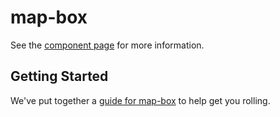 # map-box

See the [component page](http://vforeman.github.io/map-box) for more information.

## Getting Started

We've put together a [guide for map-box](http://www.polymer-project.org/docs/start/reusableelements.html) to help get you rolling.
